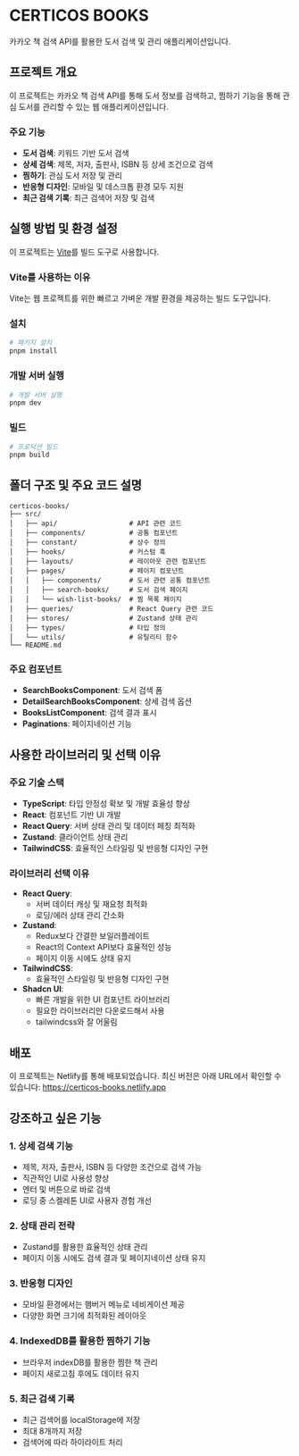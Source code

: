 # CERTICOS BOOKS

카카오 책 검색 API를 활용한 도서 검색 및 관리 애플리케이션입니다.

## 프로젝트 개요

이 프로젝트는 카카오 책 검색 API를 통해 도서 정보를 검색하고, 찜하기 기능을 통해 관심 도서를 관리할 수 있는 웹 애플리케이션입니다.

### 주요 기능

- **도서 검색**: 키워드 기반 도서 검색
- **상세 검색**: 제목, 저자, 출판사, ISBN 등 상세 조건으로 검색
- **찜하기**: 관심 도서 저장 및 관리
- **반응형 디자인**: 모바일 및 데스크톱 환경 모두 지원
- **최근 검색 기록**: 최근 검색어 저장 및 검색

## 실행 방법 및 환경 설정

이 프로젝트는 [Vite](https://vitejs.dev/)를 빌드 도구로 사용합니다.

### Vite를 사용하는 이유

Vite는 웹 프로젝트를 위한 빠르고 가벼운 개발 환경을 제공하는 빌드 도구입니다.

### 설치

```bash
# 패키지 설치
pnpm install
```

### 개발 서버 실행

```bash
# 개발 서버 실행
pnpm dev
```

### 빌드

```bash
# 프로덕션 빌드
pnpm build
```

## 폴더 구조 및 주요 코드 설명

```
certicos-books/
├── src/
│   ├── api/                  # API 관련 코드
│   ├── components/           # 공통 컴포넌트
│   ├── constant/             # 상수 정의
│   ├── hooks/                # 커스텀 훅
│   ├── layouts/              # 레이아웃 관련 컴포넌트
│   ├── pages/                # 페이지 컴포넌트
│   │   ├── components/       # 도서 관련 공통 컴포넌트
│   │   ├── search-books/     # 도서 검색 페이지
│   │   └── wish-list-books/  # 찜 목록 페이지
│   ├── queries/              # React Query 관련 코드
│   ├── stores/               # Zustand 상태 관리
│   ├── types/                # 타입 정의
│   └── utils/                # 유틸리티 함수
└── README.md
```

### 주요 컴포넌트

- **SearchBooksComponent**: 도서 검색 폼
- **DetailSearchBooksComponent**: 상세 검색 옵션
- **BooksListComponent**: 검색 결과 표시
- **Paginations**: 페이지네이션 기능

## 사용한 라이브러리 및 선택 이유

### 주요 기술 스택

- **TypeScript**: 타입 안정성 확보 및 개발 효율성 향상
- **React**: 컴포넌트 기반 UI 개발
- **React Query**: 서버 상태 관리 및 데이터 페칭 최적화
- **Zustand**: 클라이언트 상태 관리
- **TailwindCSS**: 효율적인 스타일링 및 반응형 디자인 구현

### 라이브러리 선택 이유

- **React Query**:
  - 서버 데이터 캐싱 및 재요청 최적화
  - 로딩/에러 상태 관리 간소화
- **Zustand**:
  - Redux보다 간결한 보일러플레이트
  - React의 Context API보다 효율적인 성능
  - 페이지 이동 시에도 상태 유지
- **TailwindCSS**:
  - 효율적인 스타일링 및 반응형 디자인 구현
- **Shadcn UI**:
  - 빠른 개발을 위한 UI 컴포넌트 라이브러리
  - 필요한 라이브러리만 다운로드해서 사용
  - tailwindcss와 잘 어울림

## 배포

이 프로젝트는 Netlify를 통해 배포되었습니다. 최신 버전은 아래 URL에서 확인할 수 있습니다:
https://certicos-books.netlify.app

## 강조하고 싶은 기능

### 1. 상세 검색 기능

- 제목, 저자, 출판사, ISBN 등 다양한 조건으로 검색 가능
- 직관적인 UI로 사용성 향상
- 엔터 및 버튼으로 바로 검색
- 로딩 중 스켈레톤 UI로 사용자 경험 개선

### 2. 상태 관리 전략

- Zustand를 활용한 효율적인 상태 관리
- 페이지 이동 시에도 검색 결과 및 페이지네이션 상태 유지

### 3. 반응형 디자인

- 모바일 환경에서는 햄버거 메뉴로 네비게이션 제공
- 다양한 화면 크기에 최적화된 레이아웃

### 4. IndexedDB를 활용한 찜하기 기능

- 브라우저 indexDB를 활용한 찜한 책 관리
- 페이지 새로고침 후에도 데이터 유지

### 5. 최근 검색 기록

- 최근 검색어를 localStorage에 저장
- 최대 8개까지 저장
- 검색어에 따라 하이라이트 처리

